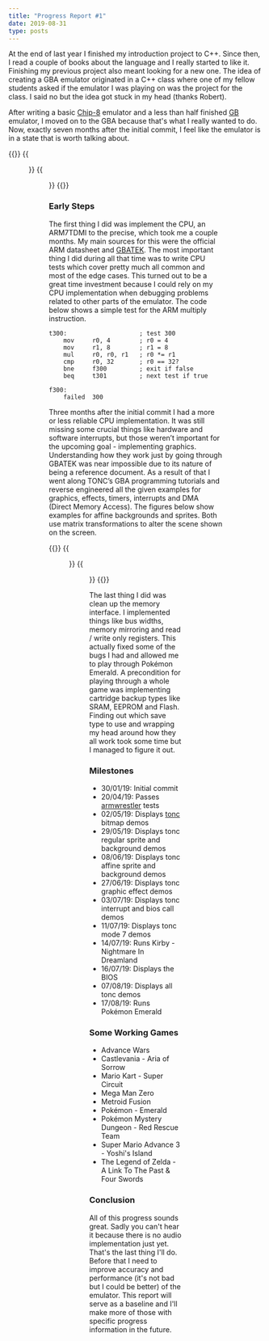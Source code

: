 ```yaml
---
title: "Progress Report #1"
date: 2019-08-31
type: posts
---
```

At the end of last year I finished my introduction project to C++. Since then, I read a couple of books about the language and I really started to like it. Finishing my previous project also meant looking for a new one. The idea of creating a GBA emulator originated in a C++ class where one of my fellow students asked if the emulator I was playing on was the project for the class. I said no but the idea got stuck in my head (thanks Robert). 

After writing a basic [Chip-8](https://github.com/jsmolka/sandbox-cpp/tree/master/chip8) emulator and a less than half finished [GB](https://github.com/jsmolka/egg-gb) emulator, I moved on to the GBA because that's what I really wanted to do. Now, exactly seven months after the initial commit, I feel like the emulator is in a state that is worth talking about.

{{<figures>}}
  {{<figure src="pokemon-emerald.png" caption="Figure 1 - Pokemon Emerald" class="full left">}}
  {{<figure src="yoshis-island.png" caption="Figure 2 - Yoshi's Island" class="full right">}}
{{</figures>}}

### Early Steps
The first thing I did was implement the CPU, an ARM7TDMI to the precise, which took me a couple months. My main sources for this were the official ARM datasheet and [GBATEK](https://problemkaputt.de/gbatek.htm). The most important thing I did during all that time was to write CPU tests which cover pretty much all common and most of the edge cases. This turned out to be a great time investment because I could rely on my CPU implementation when debugging problems related to other parts of the emulator. The code below shows a simple test for the ARM multiply instruction.

```armasm
t300:                    ; test 300
    mov     r0, 4        ; r0 = 4
    mov     r1, 8        ; r1 = 8
    mul     r0, r0, r1   ; r0 *= r1
    cmp     r0, 32       ; r0 == 32?
    bne     f300         ; exit if false
    beq     t301         ; next test if true

f300:
    failed  300
```

Three months after the initial commit I had a more or less reliable CPU implementation. It was still missing some crucial things like hardware and software interrupts, but those weren’t important for the upcoming goal - implementing graphics. Understanding how they work just by going through GBATEK was near impossible due to its nature of being a reference document. As a result of that I went along TONC’s GBA programming tutorials and reverse engineered all the given examples for graphics, effects, timers, interrupts and DMA (Direct Memory Access). The figures below show examples for affine backgrounds and sprites. Both use matrix transformations to alter the scene shown on the screen.

{{<figures>}}
  {{<figure src="tonc-sbb-aff.png" caption="Figure 3 - Affine tiled background" class="full left">}}
  {{<figure src="tonc-obj-aff.png" caption="Figure 4 - Affine sprite" class="full right">}}
{{</figures>}}

The last thing I did was clean up the memory interface. I implemented things like bus widths, memory mirroring and read / write only registers. This actually fixed some of the bugs I had and allowed me to play through Pokémon Emerald. A precondition for playing through a whole game was implementing cartridge backup types like SRAM, EEPROM and Flash. Finding out which save type to use and wrapping my head around how they all work took some time but I managed to figure it out.


### Milestones
- 30/01/19: Initial commit
- 20/04/19: Passes [armwrestler](https://github.com/Emu-Docs/Emu-Docs/tree/master/Game%20Boy%20Advance/test_roms/arm_wrestler) tests
- 02/05/19: Displays [tonc](https://www.coranac.com/tonc/text/) bitmap demos
- 29/05/19: Displays tonc regular sprite and background demos
- 08/06/19: Displays tonc affine sprite and background demos
- 27/06/19: Displays tonc graphic effect demos
- 03/07/19: Displays tonc interrupt and bios call demos
- 11/07/19: Displays tonc mode 7 demos
- 14/07/19: Runs Kirby - Nightmare In Dreamland
- 16/07/19: Displays the BIOS
- 07/08/19: Displays all tonc demos
- 17/08/19: Runs Pokémon Emerald

### Some Working Games
- Advance Wars
- Castlevania - Aria of Sorrow
- Mario Kart - Super Circuit
- Mega Man Zero
- Metroid Fusion
- Pokémon - Emerald
- Pokémon Mystery Dungeon - Red Rescue Team
- Super Mario Advance 3 - Yoshi's Island
- The Legend of Zelda - A Link To The Past & Four Swords

### Conclusion
All of this progress sounds great. Sadly you can't hear it because there is no audio implementation just yet. That's the last thing I'll do. Before that I need to improve accuracy and performance (it's not bad but I could be better) of the emulator. This report will serve as a baseline and I'll make more of those with specific progress information in the future.
